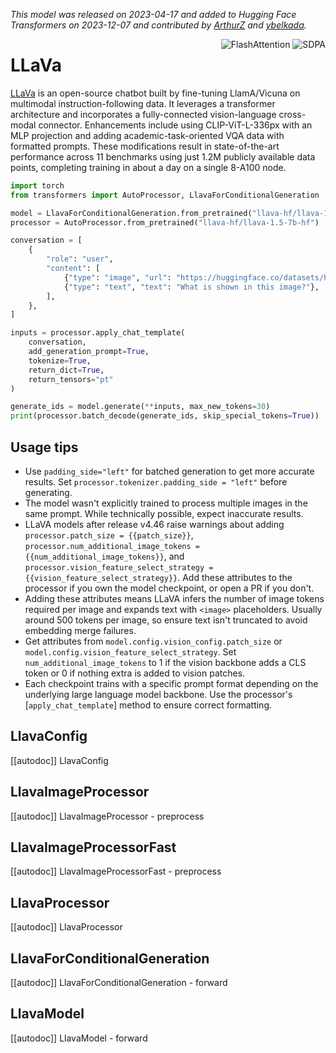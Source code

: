 <!--Copyright 2023 The HuggingFace Team. All rights reserved.

Licensed under the Apache License, Version 2.0 (the "License"); you may not use this file except in compliance with
the License. You may obtain a copy of the License at

http://www.apache.org/licenses/LICENSE-2.0

Unless required by applicable law or agreed to in writing, software distributed under the License is distributed on
an "AS IS" BASIS, WITHOUT WARRANTIES OR CONDITIONS OF ANY KIND, either express or implied. See the License for the
specific language governing permissions and limitations under the License.

⚠️ Note that this file is in Markdown but contain specific syntax for our doc-builder (similar to MDX) that may not be
rendered properly in your Markdown viewer.

-->
*This model was released on 2023-04-17 and added to Hugging Face Transformers on 2023-12-07 and contributed by [ArthurZ](https://huggingface.co/ArthurZ) and [ybelkada](https://huggingface.co/ybelkada).*

<div style="float: right;">
    <div class="flex flex-wrap space-x-1">
        <img alt="FlashAttention" src="https://img.shields.io/badge/%E2%9A%A1%EF%B8%8E%20FlashAttention-eae0c8?style=flat">
        <img alt="SDPA" src="https://img.shields.io/badge/SDPA-DE3412?style=flat&logo=pytorch&logoColor=white">
    </div>
</div>

# LLaVa

[LLaVa](https://huggingface.co/papers/2304.08485) is an open-source chatbot built by fine-tuning LlamA/Vicuna on multimodal instruction-following data. It leverages a transformer architecture and incorporates a fully-connected vision-language cross-modal connector. Enhancements include using CLIP-ViT-L-336px with an MLP projection and adding academic-task-oriented VQA data with formatted prompts. These modifications result in state-of-the-art performance across 11 benchmarks using just 1.2M publicly available data points, completing training in about a day on a single 8-A100 node.

<hfoptions id="usage">
<hfoption id="LlavaForConditionalGeneration">

```py
import torch
from transformers import AutoProcessor, LlavaForConditionalGeneration

model = LlavaForConditionalGeneration.from_pretrained("llava-hf/llava-1.5-7b-hf", dtype="auto")
processor = AutoProcessor.from_pretrained("llava-hf/llava-1.5-7b-hf")

conversation = [
    {
        "role": "user",
        "content": [
            {"type": "image", "url": "https://huggingface.co/datasets/huggingface/documentation-images/resolve/main/pipeline-cat-chonk.jpeg"},
            {"type": "text", "text": "What is shown in this image?"},
        ],
    },
]

inputs = processor.apply_chat_template(
    conversation,
    add_generation_prompt=True,
    tokenize=True,
    return_dict=True,
    return_tensors="pt"
)

generate_ids = model.generate(**inputs, max_new_tokens=30)
print(processor.batch_decode(generate_ids, skip_special_tokens=True))
```

</hfoption>
</hfoptions>

## Usage tips

- Use `padding_side="left"` for batched generation to get more accurate results. Set `processor.tokenizer.padding_side = "left"` before generating.
- The model wasn't explicitly trained to process multiple images in the same prompt. While technically possible, expect inaccurate results.
- LLaVA models after release v4.46 raise warnings about adding `processor.patch_size = {{patch_size}}`, `processor.num_additional_image_tokens = {{num_additional_image_tokens}}`, and `processor.vision_feature_select_strategy = {{vision_feature_select_strategy}}`. Add these attributes to the processor if you own the model checkpoint, or open a PR if you don't.
- Adding these attributes means LLaVA infers the number of image tokens required per image and expands text with `<image>` placeholders. Usually around 500 tokens per image, so ensure text isn't truncated to avoid embedding merge failures.
- Get attributes from `model.config.vision_config.patch_size` or `model.config.vision_feature_select_strategy`. Set `num_additional_image_tokens` to 1 if the vision backbone adds a CLS token or 0 if nothing extra is added to vision patches.
- Each checkpoint trains with a specific prompt format depending on the underlying large language model backbone. Use the processor's [`apply_chat_template`] method to ensure correct formatting.

## LlavaConfig

[[autodoc]] LlavaConfig

## LlavaImageProcessor

[[autodoc]] LlavaImageProcessor
    - preprocess

## LlavaImageProcessorFast

[[autodoc]] LlavaImageProcessorFast
    - preprocess

## LlavaProcessor

[[autodoc]] LlavaProcessor

## LlavaForConditionalGeneration

[[autodoc]] LlavaForConditionalGeneration
    - forward

## LlavaModel

[[autodoc]] LlavaModel
    - forward

